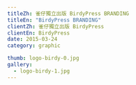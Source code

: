 ```yaml
---
titleZh: 雀仔獨立出版 BirdyPress BRANDING
titleEn: "BirdyPress BRANDING"
clientZh: 雀仔獨立出版 BirdyPress
clientEn: BirdyPress
date: 2015-03-24
category: graphic

thumb: logo-birdy-0.jpg
gallery:
  - logo-birdy-1.jpg
---
```

